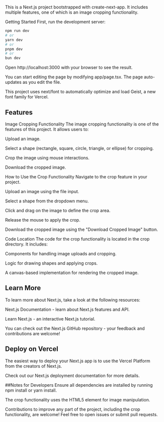 This is a Next.js project bootstrapped with create-next-app. It includes multiple features, one of which is an image cropping functionality.

Getting Started
First, run the development server:

```bash
npm run dev
# or
yarn dev
# or
pnpm dev
# or
bun dev
```

Open http://localhost:3000 with your browser to see the result.

You can start editing the page by modifying app/page.tsx. The page auto-updates as you edit the file.

This project uses next/font to automatically optimize and load Geist, a new font family for Vercel.

## Features
Image Cropping Functionality
The image cropping functionality is one of the features of this project. It allows users to:

Upload an image.

Select a shape (rectangle, square, circle, triangle, or ellipse) for cropping.

Crop the image using mouse interactions.

Download the cropped image.

How to Use the Crop Functionality
Navigate to the crop feature in your project.

Upload an image using the file input.

Select a shape from the dropdown menu.

Click and drag on the image to define the crop area.

Release the mouse to apply the crop.

Download the cropped image using the "Download Cropped Image" button.

Code Location
The code for the crop functionality is located in the crop directory. It includes:

Components for handling image uploads and cropping.

Logic for drawing shapes and applying crops.

A canvas-based implementation for rendering the cropped image.

## Learn More
To learn more about Next.js, take a look at the following resources:

Next.js Documentation - learn about Next.js features and API.

Learn Next.js - an interactive Next.js tutorial.

You can check out the Next.js GitHub repository - your feedback and contributions are welcome!

## Deploy on Vercel
The easiest way to deploy your Next.js app is to use the Vercel Platform from the creators of Next.js.

Check out our Next.js deployment documentation for more details.

##Notes for Developers
Ensure all dependencies are installed by running npm install or yarn install.

The crop functionality uses the HTML5 <canvas> element for image manipulation.

Contributions to improve any part of the project, including the crop functionality, are welcome! Feel free to open issues or submit pull requests.
